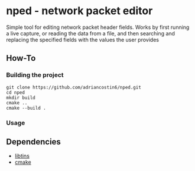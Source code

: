 # nped - network packet editor

Simple tool for editing network packet header fields. Works by first running a live capture, or reading the data from a file, and then searching and replacing the specified fields with the values the user provides

## How-To

### Building the project

```
git clone https://github.com/adriancostin6/nped.git
cd nped
mkdir build
cmake ..
cmake --build .
```

### Usage

## Dependencies

- [libtins](https://github.com/mfontanini/libtins)
- [cmake](https://cmake.org/)
